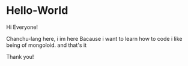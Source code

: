 # Hello-World
Hi Everyone!

Chanchu-lang here, i im here Bacause i want to learn how to code
i like being of mongoloid. and that's it


Thank you!
